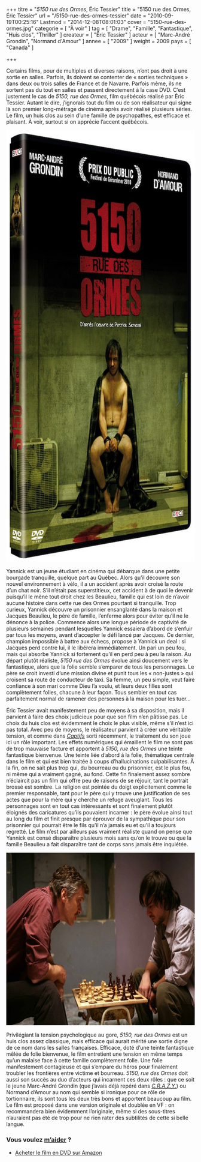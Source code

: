 +++
titre = "<em>5150 rue des Ormes</em>, Éric Tessier"
title = "5150 rue des Ormes, Éric Tessier"
url = "/5150-rue-des-ormes-tessier"
date = "2010-09-19T00:25:16"
Lastmod = "2014-12-08T08:01:03"
cover = "5150-rue-des-ormes.jpg"
categorie = [ "À voir" ]
tag = [ "Drame", "Famille", "Fantastique", "Huis clos", "Thriller" ]
createur = [ "Éric Tessier" ]
acteur = [ "Marc-André Grondin", "Normand d'Amour" ]
annee = [ "2009" ]
weight = 2009
pays = [ "Canada" ]

+++

<p>Certains films, pour de multiples et diverses raisons, n&rsquo;ont pas droit à une sortie en salles. Parfois, ils doivent se contenter de &laquo;&nbsp;sorties techniques&nbsp;&raquo; dans deux ou trois salles de France et de Navarre. Parfois même, ils ne sortent pas du tout en salles et passent directement à la case DVD. C&rsquo;est justement le cas de <em>5150, rue des Ormes</em>, film québécois réalisé par Éric Tessier. Autant le dire, j&rsquo;ignorais tout du film ou de son réalisateur qui signe là son premier long-métrage de cinéma après avoir réalisé plusieurs séries. Le film, un huis clos au sein d&rsquo;une famille de psychopathes, est efficace et plaisant. À voir, surtout si on apprécie l&rsquo;accent québécois.</p>
<a href="http://www.allocine.fr/film/fichefilm_gen_cfilm=145474.html"><img class="aligncenter" src="5150-rue-des-ormes-tessier.jpg" border="0" alt="5150-rue-des-ormes-tessier.jpg" width="690" height="1150" /></a>
<p>Yannick est un jeune étudiant en cinéma qui débarque dans une petite bourgade tranquille, quelque part au Québec. Alors qu&rsquo;il découvre son nouvel environnement à vélo, il a un accident après avoir croisé la route d&rsquo;un chat noir. S&rsquo;il n&rsquo;était pas superstitieux, cet accident à de quoi le devenir puisqu&rsquo;il le mène tout droit chez les Beaulieu, famille qui est loin de n&rsquo;avoir aucune histoire dans cette rue des Ormes pourtant si tranquille. Trop curieux, Yannick découvre un prisonnier ensanglanté dans la maison et Jacques Beaulieu, le père de famille, l&rsquo;enferme alors pour éviter qu&rsquo;il ne le dénonce à la police. Commence alors une longue période de captivité de plusieurs semaines pendant lesquelles Yannick essaiera d&rsquo;abord de s&rsquo;enfuir par tous les moyens, avant d&rsquo;accepter le défi lancé par Jacques. Ce dernier, champion impossible à battre aux échecs, propose à Yannick un deal : si Jacques perd contre lui, il le libérera immédiatement. Un pari un peu fou, mais qui absorbe Yannick si fortement qu&rsquo;il en perd peu à peu la raison. Au départ plutôt réaliste, <em>5150 rue des Ormes</em> évolue ainsi doucement vers le fantastique, alors que la folie semble s&rsquo;emparer de tous les personnages. Le père se croit investi d&rsquo;une mission divine et punit tous les &laquo;&nbsp;non-justes&nbsp;&raquo; qui croisent sa route de conducteur de taxi. Sa femme, un peu simple, veut faire confiance à son mari comme Dieu l&rsquo;a voulu, et leurs deux filles sont complètement folles, chacune à leur façon. Tous sembler en tout cas parfaitement normal de ramener des personnes à la maison pour les tuer…</p>
<p>Éric Tessier avait manifestement peu de moyens à sa disposition, mais il parvient à faire des choix judicieux pour que son film n&rsquo;en pâtisse pas. Le choix du huis clos est évidemment le choix le plus visible, même s&rsquo;il n&rsquo;est ici pas total. Avec peu de moyens, le réalisateur parvient à créer une véritable tension, et comme dans <em><a href="http://voiretmanger.fr/2010/08/26/captifs-gozlan/">Captifs</a></em> sorti récemment, le traitement du son joue ici un rôle important. Les effets numériques qui émaillent le film ne sont pas de trop mauvaise facture et apportent à <em>5150, rue des Ormes</em> une teinte fantastique bienvenue. Une teinte liée d&rsquo;abord à la folie, thématique centrale dans le film et qui est bien traitée à coups d&rsquo;hallucinations culpabilisantes. À la fin, on ne sait plus trop qui, du bourreau ou du prisonnier, est le plus fou, ni même qui a vraiment gagné, au fond. Cette fin finalement assez sombre n&rsquo;éclaircit pas un film qui offre peu de raisons de se réjouir, tant le portrait brossé est sombre. La religion est pointée du doigt explicitement comme le premier responsable, tant pour le père qui y trouve une justification de ses actes que pour la mère qui y cherche un refuge aveuglant. Tous les personnages sont en tout cas intéressants et sont finalement plutôt éloignés des caricatures qu&rsquo;ils pouvaient incarner : le père évolue ainsi tout au long du film et finit presque par éprouver de la sympathique pour son prisonnier qui pourrait être le fils qu&rsquo;il n&rsquo;a jamais eu et qu&rsquo;il a toujours regretté. Le film n&rsquo;est par ailleurs pas vraiment réaliste quand on pense que Yannick est censé disparaître plusieurs mois sans qu&rsquo;on le trouve ou que la famille Beaulieu a fait disparaître tant de corps sans jamais être inquiétée.</p>
<img class="aligncenter" src="tessier-5150-rue-des-ormes.jpg" border="0" alt="tessier-5150-rue-des-ormes.jpg" width="690" height="460" />
<p>Privilégiant la tension psychologique au gore, <em>5150, rue des Ormes</em> est un huis clos assez classique, mais efficace qui aurait mérité une sortie digne de ce nom dans les salles françaises. Efficace, doté d&rsquo;une teinte fantastique mêlée de folie bienvenue, le film entretient une tension en même temps qu&rsquo;un malaise face à cette famille complètement folle. Une folie manifestement contagieuse et qui s&rsquo;empare du héros pour finalement troubler les frontières entre victime et bourreau. <em>5150, rue des Ormes</em> doit aussi son succès au duo d&rsquo;acteurs qui incarnent ces deux rôles : que ce soit le jeune Marc-André Grondin (que j&rsquo;avais déjà repéré dans <a href="http://voiretmanger.fr/c-r-a-z-y-vallee/" title="C.R.A.Z.Y., Jean-Marc Vallée"><em>C.R.A.Z.Y.</em></a>) ou Normand d&rsquo;Amour au nom qui semble si ironique pour ce rôle de tortionnaire, ils sont tous les deux très bons et apportent beaucoup au film. Le film est proposé dans une version originale et doublée en VF : on recommandera bien évidemment l&rsquo;originale, même si des sous-titres n&rsquo;auraient pas été de trop pour ne rien rater des subtilités de cette si belle langue.</p>
<div class="amazon">
<h3>Vous voulez <a href="http://voiretmanger.fr/soutien/">m&rsquo;aider</a> ?</h3>
<ul>
<li><a href="http://www.amazon.fr/gp/product/B003TL0KWA/ref=as_li_ss_tl?ie=UTF8&amp;tag=leblogdenic07-21&amp;linkCode=as2&amp;camp=1642&amp;creative=19458&amp;creativeASIN=B003TL0KWA">Acheter le film en DVD sur Amazon</a></li>
</ul>
</div>

